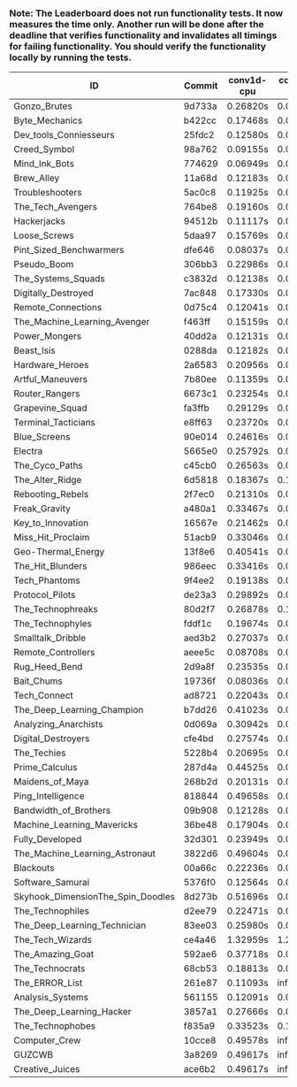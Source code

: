### Note: The Leaderboard does not run functionality tests. It now measures the time only. Another run will be done after the deadline that verifies functionality and invalidates all timings for failing functionality. You should verify the functionality locally by running the tests.

|ID|Commit|conv1d-cpu|conv1d-gpu|DWSPConv2D-gpu|gemm-gpu|avg|
|-|-|-|-|-|-|-|
|Gonzo_Brutes|9d733a|0.26820s|0.04831s|3.17757s|1.89474s|1.34720s|
|Byte_Mechanics|b422cc|0.17468s|0.06664s|3.01351s|2.17942s|1.35856s|
|Dev_tools_Conniesseurs|25fdc2|0.12580s|0.04951s|3.34238s|1.94922s|1.36673s|
|Creed_Symbol|98a762|0.09155s|0.04780s|3.35279s|2.08685s|1.39474s|
|Mind_Ink_Bots|774629|0.06949s|0.06726s|3.34693s|2.11833s|1.40050s|
|Brew_Alley|11a68d|0.12183s|0.05096s|3.36439s|2.08711s|1.40607s|
|Troubleshooters|5ac0c8|0.11925s|0.06148s|3.37840s|2.06993s|1.40727s|
|The_Tech_Avengers|764be8|0.19160s|0.06140s|3.35366s|2.02537s|1.40801s|
|Hackerjacks|94512b|0.11117s|0.06516s|3.37293s|2.10966s|1.41473s|
|Loose_Screws|5daa97|0.15769s|0.06582s|3.36181s|2.07479s|1.41503s|
|Pint_Sized_Benchwarmers|dfe646|0.08037s|0.06902s|3.37361s|2.14743s|1.41761s|
|Pseudo_Boom|306bb3|0.22986s|0.04646s|3.32149s|2.08456s|1.42059s|
|The_Systems_Squads|c3832d|0.12138s|0.04623s|3.41834s|2.11487s|1.42521s|
|Digitally_Destroyed|7ac848|0.17330s|0.06665s|3.35060s|2.11182s|1.42559s|
|Remote_Connections|0d75c4|0.12041s|0.04822s|3.42394s|2.11999s|1.42814s|
|The_Machine_Learning_Avenger|f463ff|0.15159s|0.06828s|3.33837s|2.15721s|1.42886s|
|Power_Mongers|40dd2a|0.12131s|0.04802s|3.41782s|2.13484s|1.43050s|
|Beast_Isis|0288da|0.12182s|0.09276s|3.41633s|2.09377s|1.43117s|
|Hardware_Heroes|2a6583|0.20956s|0.07032s|3.34877s|2.13160s|1.44006s|
|Artful_Maneuvers|7b80ee|0.11359s|0.07665s|3.38851s|2.18288s|1.44041s|
|Router_Rangers|6673c1|0.23254s|0.07077s|3.37158s|2.09280s|1.44192s|
|Grapevine_Squad|fa3ffb|0.29129s|0.06763s|3.36018s|2.05201s|1.44278s|
|Terminal_Tacticians|e8ff63|0.23720s|0.06595s|3.33287s|2.13800s|1.44351s|
|Blue_Screens|90e014|0.24616s|0.06528s|3.21725s|2.24831s|1.44425s|
|Electra|5665e0|0.25792s|0.06620s|3.39056s|2.07271s|1.44685s|
|The_Cyco_Paths|c45cb0|0.26563s|0.07666s|3.34926s|2.09643s|1.44700s|
|The_Alter_Ridge|6d5818|0.18367s|0.10206s|3.38168s|2.12412s|1.44788s|
|Rebooting_Rebels|2f7ec0|0.21310s|0.06644s|3.31206s|2.20448s|1.44902s|
|Freak_Gravity|a480a1|0.33467s|0.07630s|3.30134s|2.08510s|1.44935s|
|Key_to_Innovation|16567e|0.21462s|0.04898s|3.41220s|2.12188s|1.44942s|
|Miss_Hit_Proclaim|51acb9|0.33046s|0.06999s|3.34704s|2.06207s|1.45239s|
|Geo-Thermal_Energy|13f8e6|0.40541s|0.07381s|3.24562s|2.09590s|1.45518s|
|The_Hit_Blunders|986eec|0.33416s|0.05884s|3.31918s|2.10978s|1.45549s|
|Tech_Phantoms|9f4ee2|0.19138s|0.08857s|3.33803s|2.21722s|1.45880s|
|Protocol_Pilots|de23a3|0.29892s|0.07121s|3.34814s|2.12096s|1.45981s|
|The_Technophreaks|80d2f7|0.26878s|0.14479s|3.35990s|2.07364s|1.46178s|
|The_Technophyles|fddf1c|0.19674s|0.04662s|3.49620s|2.11176s|1.46283s|
|Smalltalk_Dribble|aed3b2|0.27037s|0.06867s|3.34190s|2.17086s|1.46295s|
|Remote_Controllers|aeee5c|0.08708s|0.04998s|3.58804s|2.15498s|1.47002s|
|Rug_Heed_Bend|2d9a8f|0.23535s|0.04546s|3.31952s|2.29402s|1.47359s|
|Bait_Chums|19736f|0.08036s|0.07314s|3.34966s|2.41473s|1.47947s|
|Tech_Connect|ad8721|0.22043s|0.07022s|3.34070s|2.28959s|1.48023s|
|The_Deep_Learning_Champion|b7dd26|0.41023s|0.07534s|3.32853s|2.10887s|1.48074s|
|Analyzing_Anarchists|0d069a|0.30942s|0.04979s|3.31163s|2.25595s|1.48170s|
|Digital_Destroyers|cfe4bd|0.27574s|0.06626s|3.33837s|2.25677s|1.48429s|
|The_Techies|5228b4|0.20695s|0.08012s|3.34549s|2.32462s|1.48930s|
|Prime_Calculus|287d4a|0.44525s|0.07480s|3.32276s|2.12124s|1.49101s|
|Maidens_of_Maya|268b2d|0.20131s|0.06790s|3.37637s|2.36825s|1.50346s|
|Ping_Intelligence|818844|0.49658s|0.05991s|3.36207s|2.13564s|1.51355s|
|Bandwidth_of_Brothers|09b908|0.12128s|0.07154s|3.57862s|2.29466s|1.51652s|
|Machine_Learning_Mavericks|36be48|0.17904s|0.07496s|3.38896s|2.46990s|1.52821s|
|Fully_Developed|32d301|0.23949s|0.06296s|3.37488s|2.46394s|1.53532s|
|The_Machine_Learning_Astronaut|3822d6|0.49604s|0.07598s|3.38317s|2.20707s|1.54056s|
|Blackouts|00a66c|0.22236s|0.06932s|3.46554s|2.44686s|1.55102s|
|Software_Samurai|5376f0|0.12564s|0.04940s|3.40819s|2.90689s|1.62253s|
|Skyhook_DimensionThe_Spin_Doodles|8d273b|0.51696s|0.06765s|3.34145s|2.57849s|1.62614s|
|The_Technophiles|d2ee79|0.22471s|0.05006s|3.30414s|3.07524s|1.66354s|
|The_Deep_Learning_Technician|83ee03|0.25980s|0.06741s|3.44180s|3.16280s|1.73295s|
|The_Tech_Wizards|ce4a46|1.32959s|1.28369s|3.33741s|2.44274s|2.09836s|
|The_Amazing_Goat|592ae6|0.37718s|0.07275s|3.68694s|4.76939s|2.22657s|
|The_Technocrats|68cb53|0.18813s|0.08774s|3.45383s|5.93902s|2.41718s|
|The_ERROR_List|261e87|0.11093s|infs|3.36657s|2.12974s|infs|
|Analysis_Systems|561155|0.12091s|0.04987s|infs|infs|infs|
|The_Deep_Learning_Hacker|3857a1|0.27666s|0.07501s|infs|2.27268s|infs|
|The_Technophobes|f835a9|0.33523s|0.19850s|infs|2.13167s|infs|
|Computer_Crew|10cce8|0.49578s|infs|infs|4.77034s|infs|
|GUZCWB|3a8269|0.49617s|infs|infs|4.79624s|infs|
|Creative_Juices|ace6b2|0.49617s|infs|infs|4.76697s|infs|
